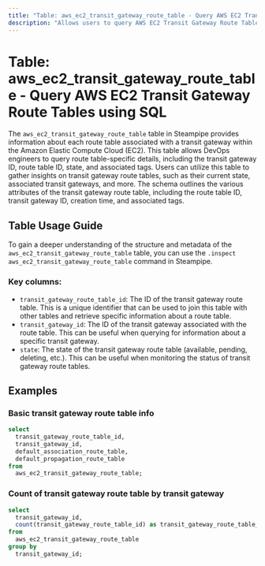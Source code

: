 ```yaml
---
title: "Table: aws_ec2_transit_gateway_route_table - Query AWS EC2 Transit Gateway Route Tables using SQL"
description: "Allows users to query AWS EC2 Transit Gateway Route Tables and retrieve detailed information about each route table, including its ID, state, transit gateway ID, and other associated metadata."
---
```


# Table: aws_ec2_transit_gateway_route_table - Query AWS EC2 Transit Gateway Route Tables using SQL

The `aws_ec2_transit_gateway_route_table` table in Steampipe provides information about each route table associated with a transit gateway within the Amazon Elastic Compute Cloud (EC2). This table allows DevOps engineers to query route table-specific details, including the transit gateway ID, route table ID, state, and associated tags. Users can utilize this table to gather insights on transit gateway route tables, such as their current state, associated transit gateways, and more. The schema outlines the various attributes of the transit gateway route table, including the route table ID, transit gateway ID, creation time, and associated tags.

## Table Usage Guide

To gain a deeper understanding of the structure and metadata of the `aws_ec2_transit_gateway_route_table` table, you can use the `.inspect aws_ec2_transit_gateway_route_table` command in Steampipe.

### Key columns:

- `transit_gateway_route_table_id`: The ID of the transit gateway route table. This is a unique identifier that can be used to join this table with other tables and retrieve specific information about a route table.
- `transit_gateway_id`: The ID of the transit gateway associated with the route table. This can be useful when querying for information about a specific transit gateway.
- `state`: The state of the transit gateway route table (available, pending, deleting, etc.). This can be useful when monitoring the status of transit gateway route tables.


## Examples

### Basic transit gateway route table info

```sql
select
  transit_gateway_route_table_id,
  transit_gateway_id,
  default_association_route_table,
  default_propagation_route_table
from
  aws_ec2_transit_gateway_route_table;
```


### Count of transit gateway route table by transit gateway

```sql
select
  transit_gateway_id,
  count(transit_gateway_route_table_id) as transit_gateway_route_table_count
from
  aws_ec2_transit_gateway_route_table
group by
  transit_gateway_id;
```